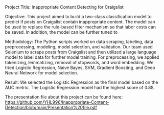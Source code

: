 Project Title: Inappropriate Content Detecting for Craigslist
   
Objective: This project aimed to build a two-class classification model to predict if posts on Craigslist contain inappropriate content. The model can be used to replace the rule-based filter mechanism so that labor costs can be saved. In addition, the model can be further tuned to 

Methodology: The Python scripts worked on data scraping, labeling, data preprocessing, modeling, model selection, and validation. Our team used Selenium to scrape posts from Craigslist and then utilized a large language model to label data for further model training. For preprocessing, we applied tokenizing, lemmatizing, removal of stopwords, and word embedding. We tried Logistic Regression, Naive Bayes, SVM, Gradient Boosting, and Deep Neural Network for model selection.
   
Result: We selected the Logistic Regression as the final model based on the AUC metric. The Logistic Regression model had the highest score of 0.88.

The presentation file about this project can be found here: https://github.com/YHL996/Inappropriate-Content-Detection/blob/main/Presentation%20file.pdf
